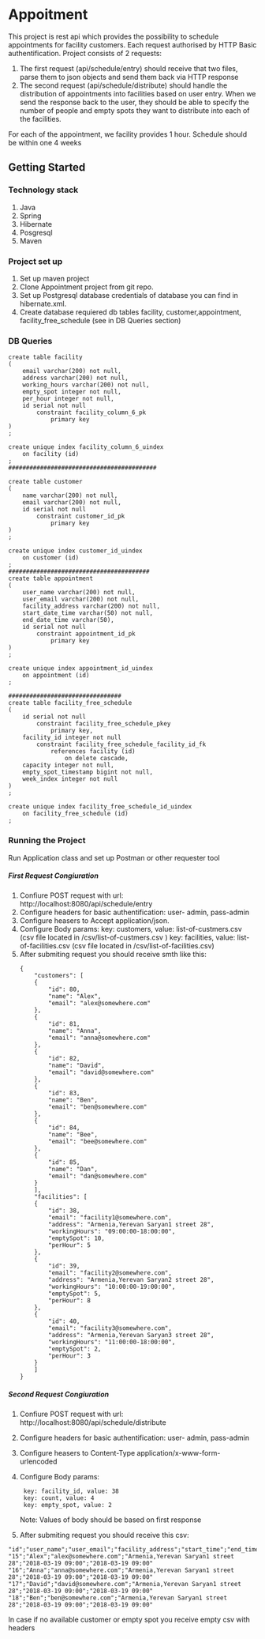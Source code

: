 # Appoitment

This project is rest api which  provides the possibility to schedule appointments for facility customers.
Each request authorised by HTTP Basic authentification.
Project consists of 2 requests: 
1. The first request (api/schedule/entry) should receive that two files, parse them to json objects and send them back via
HTTP response
2. The second request (api/schedule/distribute) should handle the distribution of appointments into facilities based on user
entry. When we send the response back to the user, they should be able to specify the number of people and empty spots they
want to distribute into each of the facilities.

For each of the appointment, we facility provides 1 hour. Schedule should be within one 4 weeks



## Getting Started

### Technology stack
1. Java
2. Spring
3. Hibernate
4. Posgresql
5. Maven

### Project set up
1. Set up maven project
2. Clone Appointment project from git repo.
3. Set up Postgresql database credentials of database you can find in hibernate.xml.
4. Create database requiered db tables facility, customer,appointment, facility_free_schedule (see in DB Queries section)

### DB Queries
	create table facility
	(
		email varchar(200) not null,
		address varchar(200) not null,
		working_hours varchar(200) not null,
		empty_spot integer not null,
		per_hour integer not null,
		id serial not null
			constraint facility_column_6_pk
				primary key
	)
	;

	create unique index facility_column_6_uindex
		on facility (id)
	;
	##########################################

	create table customer
	(
		name varchar(200) not null,
		email varchar(200) not null,
		id serial not null
			constraint customer_id_pk
				primary key
	)
	;

	create unique index customer_id_uindex
		on customer (id)
	;
	########################################
	create table appointment
	(
		user_name varchar(200) not null,
		user_email varchar(200) not null,
		facility_address varchar(200) not null,
		start_date_time varchar(50) not null,
		end_date_time varchar(50),
		id serial not null
			constraint appointment_id_pk
				primary key
	)
	;

	create unique index appointment_id_uindex
		on appointment (id)
	;

	################################
	create table facility_free_schedule
	(
		id serial not null
			constraint facility_free_schedule_pkey
				primary key,
		facility_id integer not null
			constraint facility_free_schedule_facility_id_fk
				references facility (id)
					on delete cascade,
		capacity integer not null,
		empty_spot_timestamp bigint not null,
		week_index integer not null
	)
	;

	create unique index facility_free_schedule_id_uindex
		on facility_free_schedule (id)
	;




### Running the Project
Run Application class and set up Postman or other requester tool
 
##### First Request Congiuration
1. Confiure POST request with url: http://localhost:8080/api/schedule/entry
2. Configure headers for basic authentification: user- admin, pass-admin
3. Configure heasers to Accept application/json.
4. Configure Body params:
		key: customers, value: list-of-custmers.csv (csv file located in /csv/list-of-custmers.csv )
		key: facilities, value: list-of-facilities.csv (csv file located in /csv/list-of-facilities.csv)
5. After submiting request you should receive smth like this:
	```
	{
	    "customers": [
		{
		    "id": 80,
		    "name": "Alex",
		    "email": "alex@somewhere.com"
		},
		{
		    "id": 81,
		    "name": "Anna",
		    "email": "anna@somewhere.com"
		},
		{
		    "id": 82,
		    "name": "David",
		    "email": "david@somewhere.com"
		},
		{
		    "id": 83,
		    "name": "Ben",
		    "email": "ben@somewhere.com"
		},
		{
		    "id": 84,
		    "name": "Bee",
		    "email": "bee@somewhere.com"
		},
		{
		    "id": 85,
		    "name": "Dan",
		    "email": "dan@somewhere.com"
		}
	    ],
	    "facilities": [
		{
		    "id": 38,
		    "email": "facility1@somewhere.com",
		    "address": "Armenia,Yerevan Saryan1 street 28",
		    "workingHours": "09:00:00-18:00:00",
		    "emptySpot": 10,
		    "perHour": 5
		},
		{
		    "id": 39,
		    "email": "facility2@somewhere.com",
		    "address": "Armenia,Yerevan Saryan2 street 28",
		    "workingHours": "10:00:00-19:00:00",
		    "emptySpot": 5,
		    "perHour": 8
		},
		{
		    "id": 40,
		    "email": "facility3@somewhere.com",
		    "address": "Armenia,Yerevan Saryan3 street 28",
		    "workingHours": "11:00:00-18:00:00",
		    "emptySpot": 2,
		    "perHour": 3
		}
	    ]
	}
	```
##### Second Request Congiuration
1. Confiure POST request with url: http://localhost:8080/api/schedule/distribute
2. Configure headers for basic authentification: user- admin, pass-admin
3. Configure heasers to Content-Type application/x-www-form-urlencoded
4. Configure Body params:

		key: facility_id, value: 38
		key: count, value: 4
		key: empty_spot, value: 2
		
	Note: Values of body should be based on first response
5. After submiting request you should receive this csv:
```
"id";"user_name";"user_email";"facility_address";"start_time";"end_time"
"15";"Alex";"alex@somewhere.com";"Armenia,Yerevan Saryan1 street 28";"2018-03-19 09:00";"2018-03-19 09:00"
"16";"Anna";"anna@somewhere.com";"Armenia,Yerevan Saryan1 street 28";"2018-03-19 09:00";"2018-03-19 09:00"
"17";"David";"david@somewhere.com";"Armenia,Yerevan Saryan1 street 28";"2018-03-19 09:00";"2018-03-19 09:00"
"18";"Ben";"ben@somewhere.com";"Armenia,Yerevan Saryan1 street 28";"2018-03-19 09:00";"2018-03-19 09:00"

```
In case if no available customer or empty spot you receive empty csv with headers
